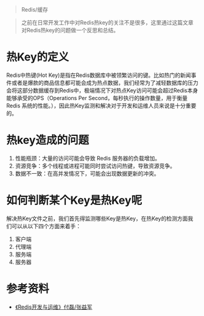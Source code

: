 > Redis/缓存

> 之前在日常开发工作中对Redis热key的关注不是很多，这里通过这篇文章对Redis热key的问题做一个反思和总结。

# 热Key的定义

Redis中热键(Hot Key)是指在Redis数据库中被领繁访问的键。比如热门的新闻事件或者是爆款的商品信息都可能会成为热点数据，我们经常为了减轻数据库的压力会将这部分数据缓存到Redis中，极端情况下对热点Key访问可能会超过Redis本身能够承受的OPS（Operations Per Second，每秒执行的操作数量，用于衡量 Redis 系统的性能。），因此热Key监测和解决对于开发和运维人员来说是十分重要的。

# 热key造成的问题

1. 性能瓶颈：大量的访问可能会导致 Redis 服务器的负载增加。
2. 资源竞争：多个线程或进程可能同时尝试访问热键，导致资源竞争。
3. 数据不一致：在高并发情况下，可能会出现数据更新的冲突。

# 如何判断某个Key是热Key呢

解决热Key文件之前，我们首先得监测哪些Key是热Key，在热Key的检测方面我们可以从以下四个方面来着手：

1. 客户端
2. 代理端
3. 服务端
4. 服务器

# 参考资料

* [《Redis开发与运维》付磊/张益军](https://book.douban.com/subject/26971561/)
